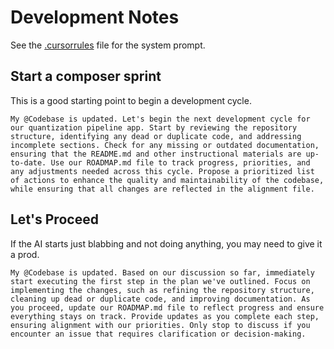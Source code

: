 # Development Notes

See the [.cursorrules](.cursorrules) file for the system prompt.

## Start a composer sprint

This is a good starting point to begin a development cycle.

```plaintext
My @Codebase is updated. Let's begin the next development cycle for our quantization pipeline app. Start by reviewing the repository structure, identifying any dead or duplicate code, and addressing incomplete sections. Check for any missing or outdated documentation, ensuring that the README.md and other instructional materials are up-to-date. Use our ROADMAP.md file to track progress, priorities, and any adjustments needed across this cycle. Propose a prioritized list of actions to enhance the quality and maintainability of the codebase, while ensuring that all changes are reflected in the alignment file.
```

## Let's Proceed

If the AI starts just blabbing and not doing anything, you may need to give it a prod.

```plaintext
My @Codebase is updated. Based on our discussion so far, immediately start executing the first step in the plan we've outlined. Focus on implementing the changes, such as refining the repository structure, cleaning up dead or duplicate code, and improving documentation. As you proceed, update our ROADMAP.md file to reflect progress and ensure everything stays on track. Provide updates as you complete each step, ensuring alignment with our priorities. Only stop to discuss if you encounter an issue that requires clarification or decision-making.
```
